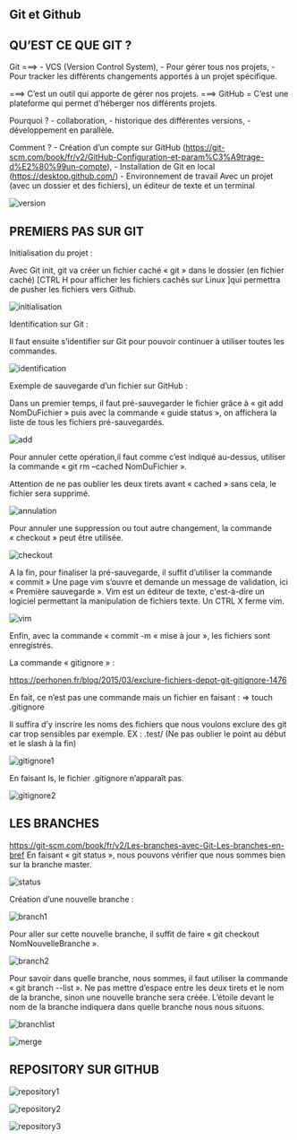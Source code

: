 ﻿Git et Github
--------------

## QU’EST CE QUE GIT ?

Git ===>	- VCS (Version Control System),
		- Pour gérer tous nos projets,
		- Pour tracker les différents changements apportés à un projet spécifique.

===> C’est un outil qui apporte de gérer nos projets.
===> GitHub = C’est une plateforme qui permet d’héberger nos différents projets.

Pourquoi ?
		- collaboration,
		- historique des différentes versions,
		- développement en parallèle.

Comment ?
		- Création d’un compte sur GitHub
(https://git-scm.com/book/fr/v2/GitHub-Configuration-et-param%C3%A9trage-d%E2%80%99un-compte),
		- Installation de Git en local (https://desktop.github.com/)
		- Environnement de travail
Avec un projet (avec un dossier et des fichiers), un éditeur de texte et un terminal

![version](./image_git/version.jpg)
	

## PREMIERS PAS SUR GIT

Initialisation du projet :

Avec Git init, git va créer un fichier caché « git » dans le dossier (en fichier caché) [CTRL H pour afficher les fichiers cachés sur Linux ]qui permettra de pusher les fichiers vers Github.

![initialisation](./image_git/initialisation.jpg)


Identification sur Git :

Il faut ensuite s’identifier sur Git pour pouvoir continuer à utiliser toutes les commandes.

![identification](./image_git/identification.jpg)


Exemple de sauvegarde d’un fichier sur GitHub :

Dans un premier temps, il faut pré-sauvegarder le fichier grâce à « git add NomDuFichier » puis avec la commande « guide status », on affichera la liste de tous les fichiers pré-sauvegardés.

![add](./image_git/add.jpg)


Pour annuler cette opération,il faut comme c’est indiqué au-dessus, utiliser la commande 
« git rm –cached NomDuFichier ».

Attention de ne pas oublier les deux tirets avant « cached » sans cela, le fichier sera supprimé.

![annulation](./image_git/annulation.jpg)



Pour annuler une suppression ou tout autre changement, la commande « checkout » peut être utilisée.

![checkout](./image_git/checkout.jpg)

A la fin, pour finaliser la pré-sauvegarde, il suffit d’utiliser la commande « commit »
Une page vim s’ouvre et demande un message de validation, ici « Première sauvegarde ».
Vim est un éditeur de texte, c'est-à-dire un logiciel permettant la manipulation de fichiers texte.
Un CTRL X ferme vim.

![vim](./image_git/vim.jpg)




Enfin, avec la commande « commit -m « mise à jour », les fichiers sont enregistrés.

La commande « gitignore » :

https://perhonen.fr/blog/2015/03/exclure-fichiers-depot-git-gitignore-1476

En fait, ce n’est pas une commande mais un fichier en faisant : 
⇒ touch .gitignore

Il suffira d’y inscrire les noms des fichiers que nous voulons exclure des git car trop sensibles par exemple.
EX : .test/ (Ne pas oublier le point au début et le slash à la fin)

![gitignore1](./image_git/gitignore1.jpg)


En faisant ls, le fichier .gitignore n’apparaît pas.

![gitignore2](./image_git/gitignore2.jpg)



## LES BRANCHES

https://git-scm.com/book/fr/v2/Les-branches-avec-Git-Les-branches-en-bref
En faisant « git status », nous pouvons vérifier que nous sommes bien sur la branche master.

![status](./image_git/status.jpg)

Création d’une nouvelle branche :

![branch1](./image_git/branch1.jpg)


Pour aller sur cette nouvelle branche, il suffit de faire « git checkout NomNouvelleBranche ».

![branch2](./image_git/branch2.jpg)


Pour savoir dans quelle branche, nous sommes, il faut utiliser la commande « git branch --list ».
Ne pas mettre d’espace entre les deux tirets et le nom de la branche, sinon une nouvelle branche sera créée.
L’étoile devant le nom de la branche indiquera dans quelle branche nous nous situons.

![branchlist](./image_git/branchlist.jpg)

![merge](./image_git/merge.jpg)

## REPOSITORY SUR GITHUB

![repository1](./image_git/repository1.jpg)


![repository2](./image_git/repository2.jpg)


![repository3](./image_git/repository3.jpg)
























































































